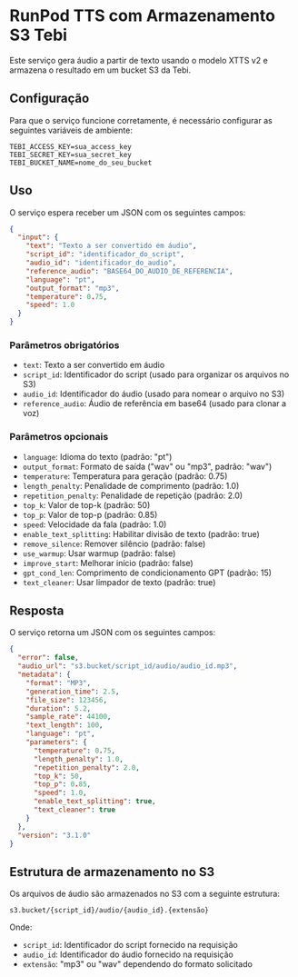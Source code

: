 # RunPod TTS com Armazenamento S3 Tebi

Este serviço gera áudio a partir de texto usando o modelo XTTS v2 e armazena o resultado em um bucket S3 da Tebi.

## Configuração

Para que o serviço funcione corretamente, é necessário configurar as seguintes variáveis de ambiente:

```
TEBI_ACCESS_KEY=sua_access_key
TEBI_SECRET_KEY=sua_secret_key
TEBI_BUCKET_NAME=nome_do_seu_bucket
```

## Uso

O serviço espera receber um JSON com os seguintes campos:

```json
{
  "input": {
    "text": "Texto a ser convertido em áudio",
    "script_id": "identificador_do_script",
    "audio_id": "identificador_do_audio",
    "reference_audio": "BASE64_DO_AUDIO_DE_REFERENCIA",
    "language": "pt",
    "output_format": "mp3",
    "temperature": 0.75,
    "speed": 1.0
  }
}
```

### Parâmetros obrigatórios

- `text`: Texto a ser convertido em áudio
- `script_id`: Identificador do script (usado para organizar os arquivos no S3)
- `audio_id`: Identificador do áudio (usado para nomear o arquivo no S3)
- `reference_audio`: Áudio de referência em base64 (usado para clonar a voz)

### Parâmetros opcionais

- `language`: Idioma do texto (padrão: "pt")
- `output_format`: Formato de saída ("wav" ou "mp3", padrão: "wav")
- `temperature`: Temperatura para geração (padrão: 0.75)
- `length_penalty`: Penalidade de comprimento (padrão: 1.0)
- `repetition_penalty`: Penalidade de repetição (padrão: 2.0)
- `top_k`: Valor de top-k (padrão: 50)
- `top_p`: Valor de top-p (padrão: 0.85)
- `speed`: Velocidade da fala (padrão: 1.0)
- `enable_text_splitting`: Habilitar divisão de texto (padrão: true)
- `remove_silence`: Remover silêncio (padrão: false)
- `use_warmup`: Usar warmup (padrão: false)
- `improve_start`: Melhorar início (padrão: false)
- `gpt_cond_len`: Comprimento de condicionamento GPT (padrão: 15)
- `text_cleaner`: Usar limpador de texto (padrão: true)

## Resposta

O serviço retorna um JSON com os seguintes campos:

```json
{
  "error": false,
  "audio_url": "s3.bucket/script_id/audio/audio_id.mp3",
  "metadata": {
    "format": "MP3",
    "generation_time": 2.5,
    "file_size": 123456,
    "duration": 5.2,
    "sample_rate": 44100,
    "text_length": 100,
    "language": "pt",
    "parameters": {
      "temperature": 0.75,
      "length_penalty": 1.0,
      "repetition_penalty": 2.0,
      "top_k": 50,
      "top_p": 0.85,
      "speed": 1.0,
      "enable_text_splitting": true,
      "text_cleaner": true
    }
  },
  "version": "3.1.0"
}
```

## Estrutura de armazenamento no S3

Os arquivos de áudio são armazenados no S3 com a seguinte estrutura:

```
s3.bucket/{script_id}/audio/{audio_id}.{extensão}
```

Onde:
- `script_id`: Identificador do script fornecido na requisição
- `audio_id`: Identificador do áudio fornecido na requisição
- `extensão`: "mp3" ou "wav" dependendo do formato solicitado